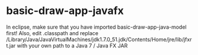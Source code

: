 basic-draw-app-javafx
=====================
In eclipse, make sure that you have imported basic-draw-app-java-model first!
Also, edit .classpath and replace /Library/Java/JavaVirtualMachines/jdk1.7.0_51.jdk/Contents/Home/jre/lib/jfxrt.jar with your own path to a Java 7 / Java FX JAR